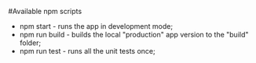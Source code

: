 #Available npm scripts

- npm start - runs the app in development mode;
- npm run build - builds the local "production" app version to the "build" folder;
- npm run test - runs all the unit tests once;
